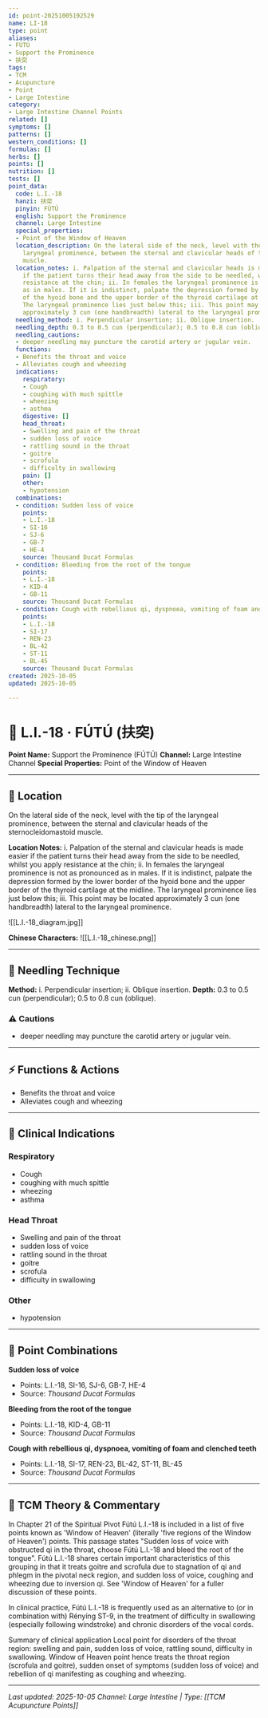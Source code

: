 ```yaml
---
id: point-20251005192529
name: LI-18
type: point
aliases:
- FÚTÚ
- Support the Prominence
- 扶突
tags:
- TCM
- Acupuncture
- Point
- Large Intestine
category:
- Large Intestine Channel Points
related: []
symptoms: []
patterns: []
western_conditions: []
formulas: []
herbs: []
points: []
nutrition: []
tests: []
point_data:
  code: L.I.-18
  hanzi: 扶突
  pinyin: FÚTÚ
  english: Support the Prominence
  channel: Large Intestine
  special_properties:
  - Point of the Window of Heaven
  location_description: On the lateral side of the neck, level with the tip of the
    laryngeal prominence, between the sternal and clavicular heads of the sternocleidomastoid
    muscle.
  location_notes: i. Palpation of the sternal and clavicular heads is made easier
    if the patient turns their head away from the side to be needled, whilst you apply
    resistance at the chin; ii. In females the laryngeal prominence is not as pronounced
    as in males. If it is indistinct, palpate the depression formed by the lower border
    of the hyoid bone and the upper border of the thyroid cartilage at the midline.
    The laryngeal prominence lies just below this; iii. This point may be located
    approximately 3 cun (one handbreadth) lateral to the laryngeal prominence.
  needling_method: i. Perpendicular insertion; ii. Oblique insertion.
  needling_depth: 0.3 to 0.5 cun (perpendicular); 0.5 to 0.8 cun (oblique).
  needling_cautions:
  - deeper needling may puncture the carotid artery or jugular vein.
  functions:
  - Benefits the throat and voice
  - Alleviates cough and wheezing
  indications:
    respiratory:
    - Cough
    - coughing with much spittle
    - wheezing
    - asthma
    digestive: []
    head_throat:
    - Swelling and pain of the throat
    - sudden loss of voice
    - rattling sound in the throat
    - goitre
    - scrofula
    - difficulty in swallowing
    pain: []
    other:
    - hypotension
  combinations:
  - condition: Sudden loss of voice
    points:
    - L.I.-18
    - SI-16
    - SJ-6
    - GB-7
    - HE-4
    source: Thousand Ducat Formulas
  - condition: Bleeding from the root of the tongue
    points:
    - L.I.-18
    - KID-4
    - GB-11
    source: Thousand Ducat Formulas
  - condition: Cough with rebellious qi, dyspnoea, vomiting of foam and clenched teeth
    points:
    - L.I.-18
    - SI-17
    - REN-23
    - BL-42
    - ST-11
    - BL-45
    source: Thousand Ducat Formulas
created: 2025-10-05
updated: 2025-10-05

---
```


# 📍 L.I.-18 · FÚTÚ (扶突)

**Point Name:** Support the Prominence (FÚTÚ)
**Channel:** Large Intestine Channel
**Special Properties:** Point of the Window of Heaven

---

## 📍 Location

On the lateral side of the neck, level with the tip of the laryngeal prominence, between the sternal and clavicular heads of the sternocleidomastoid muscle.

**Location Notes:**
i. Palpation of the sternal and clavicular heads is made easier if the patient turns their head away from the side to be needled, whilst you apply resistance at the chin; ii. In females the laryngeal prominence is not as pronounced as in males. If it is indistinct, palpate the depression formed by the lower border of the hyoid bone and the upper border of the thyroid cartilage at the midline. The laryngeal prominence lies just below this; iii. This point may be located approximately 3 cun (one handbreadth) lateral to the laryngeal prominence.

![[L.I.-18_diagram.jpg]]

**Chinese Characters:** ![[L.I.-18_chinese.png]]

---

## 🔧 Needling Technique

**Method:** i. Perpendicular insertion; ii. Oblique insertion.
**Depth:** 0.3 to 0.5 cun (perpendicular); 0.5 to 0.8 cun (oblique).

### ⚠️ Cautions
- deeper needling may puncture the carotid artery or jugular vein.

---

## ⚡ Functions & Actions
- Benefits the throat and voice
- Alleviates cough and wheezing

---

## 🎯 Clinical Indications

### Respiratory
- Cough
- coughing with much spittle
- wheezing
- asthma

### Head Throat
- Swelling and pain of the throat
- sudden loss of voice
- rattling sound in the throat
- goitre
- scrofula
- difficulty in swallowing

### Other
- hypotension

---

## 🔗 Point Combinations

**Sudden loss of voice**
- Points: L.I.-18, SI-16, SJ-6, GB-7, HE-4
- Source: *Thousand Ducat Formulas*

**Bleeding from the root of the tongue**
- Points: L.I.-18, KID-4, GB-11
- Source: *Thousand Ducat Formulas*

**Cough with rebellious qi, dyspnoea, vomiting of foam and clenched teeth**
- Points: L.I.-18, SI-17, REN-23, BL-42, ST-11, BL-45
- Source: *Thousand Ducat Formulas*

---

## 🧬 TCM Theory & Commentary

In Chapter 21 of the Spiritual Pivot Fútú L.I.-18 is included in a list of five points known as 'Window of Heaven' (literally 'five regions of the Window of Heaven') points. This passage states "Sudden loss of voice with obstructed qi in the throat, choose Fútú L.I.-18 and bleed the root of the tongue". Fútú L.I.-18 shares certain important characteristics of this grouping in that it treats goitre and scrofula due to stagnation of qi and phlegm in the pivotal neck region, and sudden loss of voice, coughing and wheezing due to inversion qi. See 'Window of Heaven' for a fuller discussion of these points.

In clinical practice, Fútú L.I.-18 is frequently used as an alternative to (or in combination with) Rényíng ST-9, in the treatment of difficulty in swallowing (especially following windstroke) and chronic disorders of the vocal cords.

Summary of clinical application
Local point for disorders of the throat region: swelling and pain, sudden loss of voice, rattling sound, difficulty in swallowing.
Window of Heaven point hence treats the throat region (scrofula and goitre), sudden onset of symptoms (sudden loss of voice) and rebellion of qi manifesting as coughing and wheezing.

---

*Last updated: 2025-10-05*
*Channel: Large Intestine | Type: [[TCM Acupuncture Points]]*
